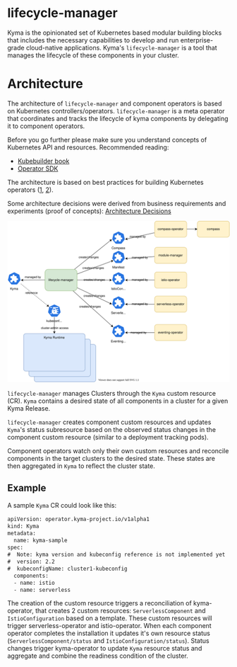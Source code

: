 # lifecycle-manager

Kyma is the opinionated set of Kubernetes based modular building blocks that includes the necessary capabilities to develop and run enterprise-grade cloud-native applications. Kyma's `lifecycle-manager` is a tool that manages the lifecycle of these components in your cluster.

# Architecture

The architecture of `lifecycle-manager` and component operators is based on Kubernetes controllers/operators. `lifecycle-manager` is a meta operator that coordinates and tracks the lifecycle of kyma components by delegating it to component operators.

Before you go further please make sure you understand concepts of Kubernetes API and resources. Recommended reading:
- [Kubebuilder book](https://book.kubebuilder.io/)
- [Operator SDK](https://sdk.operatorframework.io/docs/building-operators/golang/)

The architecture is based on best practices for building Kubernetes operators ([1](https://cloud.google.com/blog/products/containers-kubernetes/best-practices-for-building-kubernetes-operators-and-stateful-apps), [2](https://sdk.operatorframework.io/docs/best-practices/)). 

Some architecture decisions were derived from business requirements and experiments (proof of concepts):
[Architecture Decisions](docs/architecture-decisions.md)

![](docs/assets/kyma-operator-architecture.svg)

`lifecycle-manager` manages Clusters through the `Kyma` custom resource (CR). `Kyma` contains a desired state of all components in a cluster for a given Kyma Release. 

`lifecycle-manager` creates component custom resources and updates `Kyma`'s status subresource based on the observed status changes in the component custom resource (similar to a deployment tracking pods). 

Component operators watch only their own custom resources and reconcile components in the target clusters to the desired state. These states are then aggregated in `Kyma` to reflect the cluster state.

## Example

A sample `Kyma` CR could look like this:
```
apiVersion: operator.kyma-project.io/v1alpha1
kind: Kyma
metadata:
  name: kyma-sample
spec:
#  Note: kyma version and kubeconfig reference is not implemented yet
#  version: 2.2
#  kubeconfigName: cluster1-kubeconfig
  components:
  - name: istio
  - name: serverless
```

The creation of the custom resource triggers a reconciliation of kyma-operator, that creates 2 custom resources: `ServerlessComponent` and `IstioConfiguration` based on a template. These custom resources will trigger serverless-operator and istio-operator. When each component operator completes the installation it updates it's own resource status (`ServerlessComponent/status` and `IstioConfiguration/status`). Status changes trigger kyma-operator to update `Kyma` resource status and aggregate and combine the readiness condition of the cluster.
